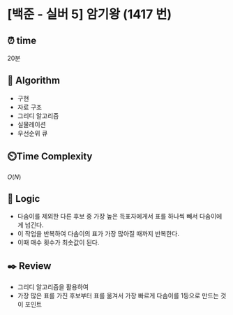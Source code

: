 # [백준 - 실버 5] 암기왕 (1417 번)

## ⏰  **time**

20분

## :pushpin: **Algorithm**

- 구현
- 자료 구조
- 그리디 알고리즘
- 실물레이션
- 우선순위 큐

## ⏲️**Time Complexity**

$O(N)$

## :round_pushpin: **Logic**

- 다솜이를 제외한 다른 후보 중 가장 높은 득표자에게서 표를 하나씩 빼서 다솜이에게 넘긴다. 
- 이 작업을 반복하여 다솜이의 표가 가장 많아질 때까지 반복한다. 
- 이때 매수 횟수가 최솟값이 된다.

## :black_nib: **Review**

- 그리디 알고리즘을 활용하여
- 가장 많은 표를 가진 후보부터 표를 옮겨서 가장 빠르게 다솜이를 1등으로 만드는 것이 포인트
